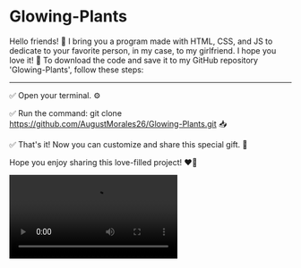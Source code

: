 # Glowing-Plants
Hello friends! 🌟 I bring you a program made with HTML, CSS, and JS to dedicate to your favorite person, in my case, to my girlfriend. I hope you love it! 🎉 To download the code and save it to my GitHub repository 'Glowing-Plants', follow these steps:
<hr>

✅ Open your terminal. ⚙️

✅ Run the command: git clone https://github.com/AugustMorales26/Glowing-Plants.git 📥

✅ That's it! Now you can customize and share this special gift. 🚀

Hope you enjoy sharing this love-filled project! ❤️🌈

![Mi Video](videos/mi-video.mp4)
